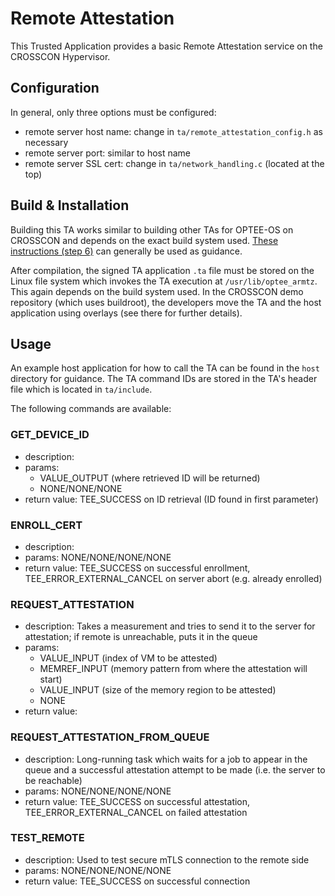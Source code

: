 # Remote Attestation

This Trusted Application provides a basic Remote Attestation service on the CROSSCON Hypervisor.

## Configuration

In general, only three options must be configured:
- remote server host name: change in `ta/remote_attestation_config.h` as necessary
- remote server port: similar to host name
- remote server SSL cert: change in `ta/network_handling.c` (located at the top)


## Build & Installation

Building this TA works similar to building other TAs for OPTEE-OS on CROSSCON and depends on the exact build system used. [These instructions (step 6)](https://github.com/crosscon/CROSSCON-Hypervisor-and-TEE-Isolation-Demos/) can generally be used as guidance.

After compilation, the signed TA application `.ta` file must be stored on the Linux file system which invokes the TA execution at `/usr/lib/optee_armtz`. This again depends on the build system used. In the CROSSCON demo repository (which uses buildroot), the developers move the TA and the host application using overlays (see there for further details).


## Usage

An example host application for how to call the TA can be found in the `host` directory for guidance. The TA command IDs are stored in the TA's header file which is located in `ta/include`.

The following commands are available:

### GET_DEVICE_ID
- description: 
- params:
    - VALUE_OUTPUT (where retrieved ID will be returned)
    - NONE/NONE/NONE
- return value: TEE_SUCCESS on ID retrieval (ID found in first parameter)

### ENROLL_CERT
- description: 
- params: NONE/NONE/NONE/NONE
- return value: TEE_SUCCESS on successful enrollment, TEE_ERROR_EXTERNAL_CANCEL on server abort (e.g. already enrolled)

### REQUEST_ATTESTATION
- description: Takes a measurement and tries to send it to the server for attestation; if remote is unreachable, puts it in the queue
- params:
    - VALUE_INPUT (index of VM to be attested)
    - MEMREF_INPUT (memory pattern from where the attestation will start)
    - VALUE_INPUT (size of the memory region to be attested)
    - NONE
- return value:

### REQUEST_ATTESTATION_FROM_QUEUE
- description: Long-running task which waits for a job to appear in the queue and a successful attestation attempt to be made (i.e. the server to be reachable)
- params: NONE/NONE/NONE/NONE
- return value: TEE_SUCCESS on successful attestation, TEE_ERROR_EXTERNAL_CANCEL on failed attestation

### TEST_REMOTE
- description: Used to test secure mTLS connection to the remote side
- params: NONE/NONE/NONE/NONE
- return value: TEE_SUCCESS on successful connection

